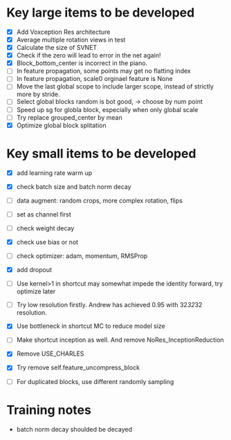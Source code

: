 # Key large items to be developed
- [x] Add Voxception Res architecture
- [x] Average multiple rotation views in test
- [x] Calculate the size of SVNET
- [x] Check if the zero will lead to error in the net again!
- [x] Block_bottom_center is incorrect in the piano.
- [ ] In feature propagation, some points may get no flatting index
- [ ] In feature propagation, scale0 orginael feature is None
- [ ] Move the last global scope to include larger scope, instead of strictly more by stride.
- [ ] Select global blocks random is bot good, -> choose by num point
- [ ] Speed up sg for globla block, especially when only global scale
- [ ] Try replace grouped_center by mean
- [x] Optimize global block splitation

# Key small items to be developed
- [x] add learning rate warm up
- [x] check batch size and batch norm decay
- [ ] data augment: random crops, more complex rotation, flips
- [ ] set as channel first
- [ ] check weight decay
- [x] check use bias or not
- [ ] check optimizer: adam, momentum, RMSProp
- [x] add dropout
- [ ] Use kernel>1 in shortcut may somewhat impede the identity forward, try optimize later
- [ ] Try low resolution firstly. Andrew has achieved 0.95 with 32*32*32 resolution.
- [x] Use bottleneck in shortcut MC to reduce model size
- [ ] Make shortcut inception as well. And remove NoRes_InceptionReduction
- [x] Remove USE_CHARLES
- [x] Try remove self.feature_uncompress_block
- [ ] For duplicated blocks, use different randomly sampling


# Training notes
- batch norm decay shoulded be decayed
